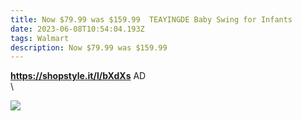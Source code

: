 ```yaml
---
title: Now $79.99 was $159.99  TEAYINGDE Baby Swing for Infants
date: 2023-06-08T10:54:04.193Z
tags: Walmart
description: Now $79.99 was $159.99
---
```

**https://shopstyle.it/l/bXdXs**
AD\
\

<!--StartFragment-->

![](https://i5.walmartimages.com/asr/d0281599-2ffc-46b0-8149-6768cc4c6ce1.7c87a95be036433f5930af16549f74b9.jpeg?odnHeight=612&odnWidth=612&odnBg=FFFFFF)

<!--EndFragment-->
